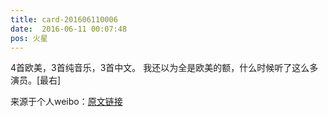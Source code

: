 ```yaml
---
title: card-201606110006
date:  2016-06-11 00:07:48
pos: 火星
---
```

4首欧美，3首纯音乐，3首中文。 我还以为全是欧美的额，什么时候听了这么多演员。[最右] 

来源于个人weibo：[原文链接](https://m.weibo.cn/status/DzEvU8mqu?mblogid=DzEvU8mqu)